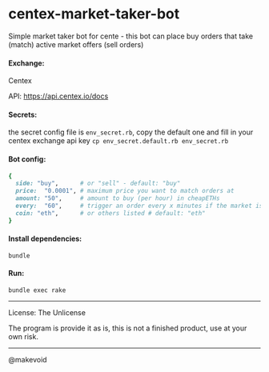 # centex-market-taker-bot

Simple market taker bot for cente - this bot can place buy orders that take (match) active market offers (sell orders)

#### Exchange:

Centex

API: https://api.centex.io/docs

#### Secrets:

the secret config file is `env_secret.rb`, copy the default one and fill in your centex exchange api key `cp env_secret.default.rb env_secret.rb`

#### Bot config:

```rb
{
  side: "buy",      # or "sell" - default: "buy"
  price:  "0.0001", # maximum price you want to match orders at
  amount: "50",     # amount to buy (per hour) in cheapETHs
  every:  "60",     # trigger an order every x minutes if the market is at that price level
  coin: "eth",      # or others listed # default: "eth"
}
```

#### Install dependencies:

    bundle

#### Run:

    bundle exec rake


---

License: The Unlicense

The program is provide it as is, this is not a finished product, use at your own risk.

----

@makevoid
